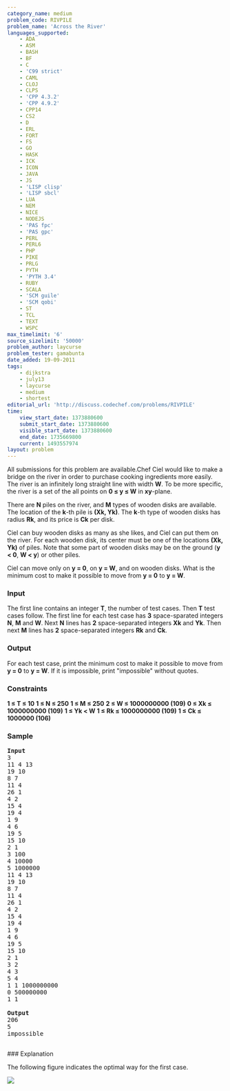 ```yaml
---
category_name: medium
problem_code: RIVPILE
problem_name: 'Across the River'
languages_supported:
    - ADA
    - ASM
    - BASH
    - BF
    - C
    - 'C99 strict'
    - CAML
    - CLOJ
    - CLPS
    - 'CPP 4.3.2'
    - 'CPP 4.9.2'
    - CPP14
    - CS2
    - D
    - ERL
    - FORT
    - FS
    - GO
    - HASK
    - ICK
    - ICON
    - JAVA
    - JS
    - 'LISP clisp'
    - 'LISP sbcl'
    - LUA
    - NEM
    - NICE
    - NODEJS
    - 'PAS fpc'
    - 'PAS gpc'
    - PERL
    - PERL6
    - PHP
    - PIKE
    - PRLG
    - PYTH
    - 'PYTH 3.4'
    - RUBY
    - SCALA
    - 'SCM guile'
    - 'SCM qobi'
    - ST
    - TCL
    - TEXT
    - WSPC
max_timelimit: '6'
source_sizelimit: '50000'
problem_author: laycurse
problem_tester: gamabunta
date_added: 19-09-2011
tags:
    - dijkstra
    - july13
    - laycurse
    - medium
    - shortest
editorial_url: 'http://discuss.codechef.com/problems/RIVPILE'
time:
    view_start_date: 1373880600
    submit_start_date: 1373880600
    visible_start_date: 1373880600
    end_date: 1735669800
    current: 1493557974
layout: problem
---
```

All submissions for this problem are available.Chef Ciel would like to make a bridge on the river in order to purchase cooking ingredients more easily. The river is an infinitely long straight line with width **W**. To be more specific, the river is a set of the all points on **0 ≤ y ≤ W** in **xy**-plane.

There are **N** piles on the river, and **M** types of wooden disks are available. The location of the **k**-th pile is **(Xk, Yk)**. The **k**-th type of wooden disks has radius **Rk**, and its price is **Ck** per disk.

Ciel can buy wooden disks as many as she likes, and Ciel can put them on the river. For each wooden disk, its center must be one of the locations **(Xk, Yk)** of piles. Note that some part of wooden disks may be on the ground (**y < 0**, **W < y**) or other piles.

Ciel can move only on **y = 0**, on **y = W**, and on wooden disks. What is the minimum cost to make it possible to move from **y = 0** to **y = W**.

### Input

The first line contains an integer **T**, the number of test cases. Then **T** test cases follow. The first line for each test case has **3** space-sparated integers **N**, **M** and **W**. Next **N** lines has **2** space-separated integers **Xk** and **Yk**. Then next **M** lines has **2** space-separated integers **Rk** and **Ck**.

### Output

For each test case, print the minimum cost to make it possible to move from **y = 0** to **y = W**. If it is impossible, print "impossible" without quotes.

### Constraints

**1 ≤ T ≤ 10**
**1 ≤ N ≤ 250**
**1 ≤ M ≤ 250**
**2 ≤ W ≤ 1000000000 (109)**
**0 ≤ Xk ≤ 1000000000 (109)**
**1 ≤ Yk < W**
**1 ≤ Rk ≤ 1000000000 (109)**
**1 ≤ Ck ≤ 1000000 (106)**

### Sample

<pre>
<b>Input</b>
3
11 4 13
19 10
8 7
11 4
26 1
4 2
15 4
19 4
1 9
4 6
19 5
15 10
2 1
3 100
4 10000
5 1000000
11 4 13
19 10
8 7
11 4
26 1
4 2
15 4
19 4
1 9
4 6
19 5
15 10
2 1
3 2
4 3
5 4
1 1 1000000000
0 500000000
1 1

<b>Output</b>
206
5
impossible

</pre>### Explanation

The following figure indicates the optimal way for the first case.

![](//www.codechef.com/download/RIVPILE.png)
